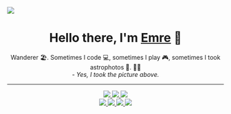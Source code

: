 ![](https://pbs.twimg.com/media/Esf8wDLWMAAbcHm?format=jpg&name=4096x4096)

<p>
  <h1 align="center">
    <b>Hello there, I'm <a href="https://github.com/eerkunt">Emre</a> 👋</b>
  </h1>
  <p align="center"
    <samp>Wanderer 🏖️. Sometimes I code 💻, sometimes I play 🎮, sometimes I took astrophotos 🔭. 🤷‍♂️</samp>
    <br />
    <i>- Yes, I took the picture above.</i>
  </p>
</p>


-----
<p align="center">
  <a href="https://github.com/eerkunt">
    <img src="https://img.shields.io/badge/github-eerkunt-fafafa?logo=github&logoColor=white&style=flat-square" />
  </a>
  <a href="https://terraform-compliance.com">
    <img src="https://img.shields.io/badge/terraform--compliance.com-000000?logo=terraform&logoColor=white&style=flat-square" />
  </a>
  <a href="https://www.linkedin.com/in/emreerkunt">
    <img src="https://img.shields.io/badge/linkedin-Emre_Erkunt-0E76A8?logo=linkedin&style=flat-square" />
  </a>
  <br />
  <a href="https://twitter.com/3rkunt">
    <img src="https://img.shields.io/badge/twitter-@3rkunt-00ACEE?logo=twitter&style=flat-square" />
  </a>
  <a href="https://youtube.com/eerkunt">
    <img src="https://img.shields.io/badge/youtube-eerkunt-FF0000?logo=youtube&style=flat-square" />
  </a>  
  <a href="https://twitch.tv/astrofotografi">
    <img src="https://img.shields.io/twitch/status/Astrofotografi?style=social&style=flat-square" />
  </a>
  <a href="https://www.astrobin.com/users/emre.erkunt/">
    <img src="https://img.shields.io/badge/astrobin-emre.erkunt-c9c9c9?logo=NASA&logo=twitch&style=flat-square" />
  </a>  
</p>
